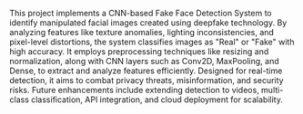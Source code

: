 This project implements a CNN-based Fake Face Detection System to identify manipulated facial images created using deepfake technology. By analyzing features like texture
anomalies, lighting inconsistencies, and pixel-level distortions, the system classifies images as "Real" or "Fake" with high accuracy. It employs preprocessing techniques
like resizing and normalization, along with CNN layers such as Conv2D, MaxPooling, and Dense, to extract and analyze features efficiently. Designed for real-time detection,
it aims to combat privacy threats, misinformation, and security risks. Future enhancements include extending detection to videos, multi-class classification, API integration,
and cloud deployment for scalability.
